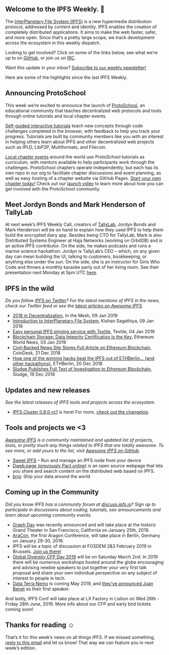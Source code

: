 ## Welcome to the IPFS Weekly. 👋

The [InterPlanetary File System (IPFS)](https://ipfs.io/) is a new hypermedia distribution protocol, addressed by content and identity. IPFS enables the creation of completely distributed applications. It aims to make the web faster, safer, and more open. Since that’s a pretty large scope, we track development across the ecosystem in this weekly dispatch.

Looking to get involved? Click on some of the links below, see what we’re up to on [GitHub](https://github.com/ipfs), or join us on [IRC](https://riot.im/app/#/room/#ipfs:matrix.org).

Want this update in your inbox? [Subscribe to our weekly newsletter!](http://eepurl.com/gL2Pi5)

Here are some of the highlights since the last IPFS Weekly.


## Announcing ProtoSchool

This week we’re excited to announce the launch of [ProtoSchool](https://proto.school/), an educational community that teaches decentralized web protocols and tools through online tutorials and local chapter events.

[Self-guided interactive tutorials](https://proto.school/#/tutorials) teach new concepts through code challenges completed in the browser, with feedback to help you track your progress. Tutorials are built by community members like you with an interest in helping others learn about IPFS and other decentralized web projects such as IPLD, LibP2P, Multiformats, and Filecoin.

[Local chapter events](https://proto.school/#/chapters) around the world use ProtoSchool tutorials as curriculum, with mentors available to help participants work through the challenges. ProtoSchool chapters operate independently, but each has its own repo in our org to facilitate chapter discussions and event planning, as well as easy hosting of a chapter website via GitHub Pages. [Start your own chapter today!](https://proto.school/#/host) Check out our [launch video](https://youtu.be/G5aiLkHZ7CM) to learn more about how you can get involved with the ProtoSchool community.


## Meet Jordyn Bonds and Mark Henderson of TallyLab

At next week’s IPFS Weekly Call, creators of [TallyLab](https://tallylab.com/), Jordyn Bonds and Mark Henderson will be on hand to explain how they used IPFS to help them build the encrypted diary app. Besides being CTO for TallyLab, Mark is also Distributed Systems Engineer at Haja Networks (working on OrbitDB) and is an active IPFS contributor. On the side, he makes podcasts and runs a marine science hackathon. Jordyn is TallyLab’s CEO – which, on any given day can mean building the UI, talking to customers, bookkeeping, or anything else under the sun. On the side, she is an instructor for Girls Who Code and throws a monthly karaoke party out of her living room. See their presentation next Monday at 5pm UTC [here](
https://protocol.zoom.us/j/443621844). 


## IPFS in the wild
*Do you follow [IPFS on Twitter](https://twitter.com/IPFSbot)? For the latest mentions of IPFS in the news, check our Twitter feed or see the [latest articles on Awesome IPFS](https://awesome.ipfs.io/categories/articles/).* 

+ [2018 in Decentralization](https://inthemesh.com/archive/2018-in-decentralization/), In the Mesh, 09 Jan 2019
+ [Introduction to InterPlanetary File System](https://medium.com/@kishansagathiya/interplanetary-file-system-c30ba165e499), Kishan Sagathiya, 09 Jan 2019
+ [Easy personal IPFS pinning service with Textile](https://medium.com/textileio/easy-personal-ipfs-pinning-service-with-textile-9d366da4e420), Textile, 04 Jan 2019
+ [Blockchain Storage: Data Integrity Certification Is the Key](https://ethereumworldnews.com/blockchain-storage-data-integrity-certification-is-the-key/), Ethereum World News, 03 Jan 2019
+ [Civil-Backed News Site Stores Full Article on Ethereum Blockchain](https://www.coindesk.com/civil-backed-news-site-archives-article-on-ethereum-blockchain), CoinDesk, 21 Dec 2018
+ [How one of the winning hacks beat the IPFS out of ETHBerlin… (and other hackathons)](https://medium.com/ethberlin/how-one-of-the-winning-hacks-beat-the-ipfs-out-of-ethberlin-and-other-hackathons-26d8be9408c2), ETHBerlin, 20 Dec 2018
+ [Sludge Publishes Full Text of Investigation to Ethereum Blockchain](https://readsludge.com/2018/12/19/sludge-publishes-full-text-of-investigation-to-ethereum-blockchain/), Sludge, 19 Dec 2018

## Updates and new releases
*See the latest releases of IPFS tools and projects across the ecosystem.*

+ [IPFS Cluster 0.8.0-rc1](https://dist.ipfs.io/ipfs-cluster-service) is here! For more, [check out the changelog](https://github.com/ipfs/ipfs-cluster/blob/0.8.0/changelog/CHANGELOG.md).


## Tools and projects we <3
*[Awesome IPFS](https://awesome.ipfs.io/) is a community maintained and updated list of projects, tools, or pretty much any things related to IPFS that are totally awesome. To see more, or add yours to the list, visit [Awesome IPFS on GitHub](https://github.com/ipfs/awesome-ipfs).* 

+ [Sweet IPFS](https://f-droid.org/app/fr.rhaz.ipfs.sweet) – Run and manage an IPFS node from your device
+ [Dweb.page (previously Pact.online)](https://github.com/PACTCare/Dweb.page) is an open source webpage that lets you share and search content on the distributed web based on IPFS. 
+ [brig](https://github.com/sahib/brig): Ship your data around the world


## Coming up in the Community
*Did you know IPFS has a community forum at [discuss.ipfs.io](https://discuss.ipfs.io/)? Sign up to participate in discussions about coding, tutorials, see announcements and learn about upcoming community events.*

+ [Graph Day](https://thegraph.com/graphday ) was recently announced and will take place at the historic Grand Theater in San Francisco, California on January 25th, 2019. 
+ [AraCon](https://blog.aragon.org/announcing-aracon-the-aragon-conference/), the first Aragon Conference, will take place in Berlin, Germany on January 29-30, 2019.
+ IPFS will be a topic of discussion at FOSDEM 2&3 February 2019 in Brussels. [Join us there!](https://fosdem.org/2019/)
+ [Global Diversity CFP Day 2019](https://www.globaldiversitycfpday.com/) will be on Saturday March 2nd. In 2019 there will be numerous workshops hosted around the globe encouraging and advising newbie speakers to put together your very first talk proposal and share your own individual perspective on any subject of interest to people in tech.
+ [Data Terra Nemo](https://dtn.is/) is coming May 2019, and [they’ve announced Juan Benet](https://twitter.com/juanbenet/status/1059987667377577985) as their first speaker. 

And lastly, IPFS Conf will take place at LX Factory in Lisbon on Wed 26th - Friday 28th June, 2019. More info about our CFP and early bird tickets coming soon!

## Thanks for reading ☺️

That’s it for this week’s news on all things IPFS. If we missed something, [reply to this email](mailto:newsletter@ipfs.io) and let us know! That way we can feature you in next week’s edition. 
